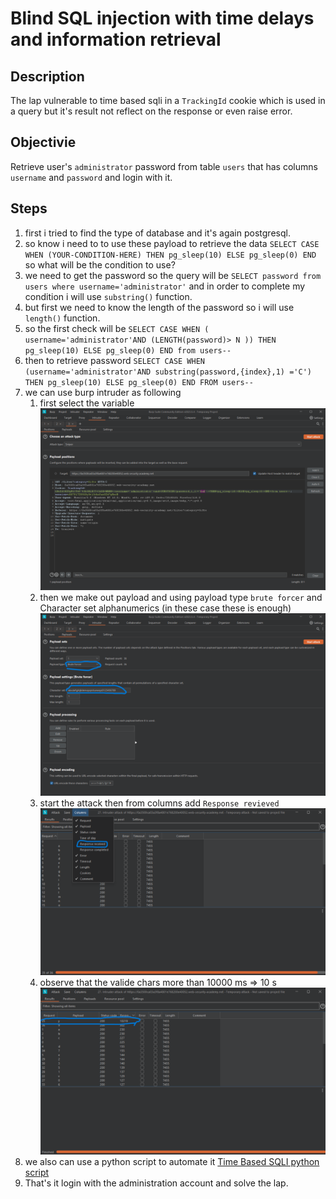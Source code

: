 # Blind SQL injection with time delays and information retrieval

## Description

The lap vulnerable to time based sqli in a `TrackingId` cookie which is used in a query but it's result not reflect on the response or even raise error.

## Objectivie

Retrieve user's `administrator` password from table `users` that has columns
`username` and `password` and login with it.

## Steps

1. first i tried to find the type of database and it's again postgresql.
2. so know i need to to use these payload to retrieve the data
   `SELECT CASE WHEN (YOUR-CONDITION-HERE) THEN pg_sleep(10) ELSE pg_sleep(0) END`
   so what will be the condition to use?
3. we need to get the password so the query will be `SELECT password from users where username='administrator'` and in order to complete my condition i will use `substring()` function.
4. but first we need to know the length of the password so i will use `length()` function.
5. so the first check will be
   `SELECT CASE WHEN ( username='administrator'AND (LENGTH(password)> N )) THEN pg_sleep(10) ELSE pg_sleep(0) END from users--`
6. then to retrieve password
   `SELECT CASE WHEN (username='administrator'AND substring(password,{index},1) ='C') THEN pg_sleep(10) ELSE pg_sleep(0) END FROM users--`
7. we can use burp intruder as following
   1. first select the variable
      ![prepare payload](./images/../../images/time_based_/prepare_payload.png)
   2. then we make out payload and using payload type `brute forcer` and Character set alphanumerics (in these case these is enough)
      ![configure payload](./images/../../images/time_based_/configure_attack.png)
   3. start the attack then from columns add `Response revieved`
      ![configure payload](./images/../../images/time_based_/add_collumn.png)
   4. observe that the valide chars more than 10000 ms => 10 s
      ![configure payload](./images/../../images/time_based_/start_and_observe.png)
8. we also can use a python script to automate it
   [Time Based SQLI python script](../files/Time-Based-sqli.py)
9. That's it login with the administration account and solve the lap.
